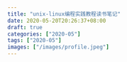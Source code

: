 ```yaml
---
title: "unix-linux编程实践教程读书笔记"
date: 2020-05-20T20:26:37+08:00
draft: true
categories: ["2020-05"]
tags: ["2020-05"]
images: ["/images/profile.jpeg"]
---
```


